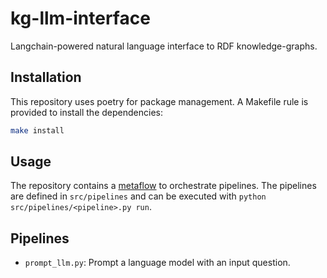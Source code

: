# kg-llm-interface
Langchain-powered natural language interface to RDF knowledge-graphs.

## Installation

This repository uses poetry for package management. A Makefile rule is provided to install the dependencies:

```bash
make install
```

## Usage

The repository contains a [metaflow](https://metaflow.org/) to orchestrate pipelines.
The pipelines are defined in `src/pipelines` and can be executed with `python src/pipelines/<pipeline>.py run`.

## Pipelines

* `prompt_llm.py`: Prompt a language model with an input question.